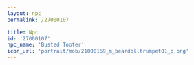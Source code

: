 ```yaml
---
layout: npc
permalink: /27000107

title: Npc
id: '27000107'
npc_name: 'Busted Tooter'
icon_url: 'portrait/mob/21000169_m_beardolltrumpet01_p.png'
---
```

